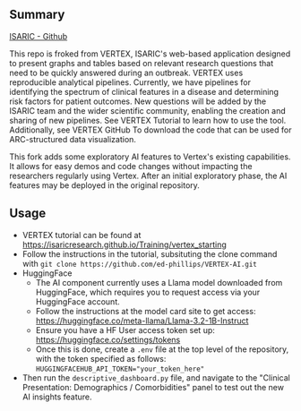 ## Summary ##
[ISARIC - Github](https://github.com/ISARICResearch)

This repo is froked from VERTEX, ISARIC's web-based application designed to present graphs and tables based on relevant research questions that need to be quickly answered during an outbreak. VERTEX uses reproducible analytical pipelines. Currently, we have pipelines for identifying the spectrum of clinical features in a disease and determining risk factors for patient outcomes. New questions will be added by the ISARIC team and the wider scientific community, enabling the creation and sharing of new pipelines. See VERTEX Tutorial to learn how to use the tool. Additionally, see VERTEX GitHub To download the code that can be used for ARC-structured data visualization.

This fork adds some exploratory AI features to Vertex's existing capabilities. It allows for easy demos and code changes without impacting the researchers regularly using Vertex. After an initial exploratory phase, the AI features may be deployed in the original repository.

## Usage ##
* VERTEX tutorial can be found at https://isaricresearch.github.io/Training/vertex_starting
* Follow the instructions in the tutorial, subsituting the clone command with `git clone https://github.com/ed-phillips/VERTEX-AI.git`
* HuggingFace
  * The AI component currently uses a Llama model downloaded from HuggingFace, which requires you to request access via your HuggingFace account.
  * Follow the instructions at the model card site to get access: https://huggingface.co/meta-llama/Llama-3.2-1B-Instruct
  * Ensure you have a HF User access token set up: https://huggingface.co/settings/tokens
  * Once this is done, create a `.env` file at the top level of the repository, with the token specified as follows: `HUGGINGFACEHUB_API_TOKEN="your_token_here"`
* Then run the `descriptive_dashboard.py` file, and navigate to the "Clinical Presentation: Demographics / Comorbidities" panel to test out the new AI insights feature.
